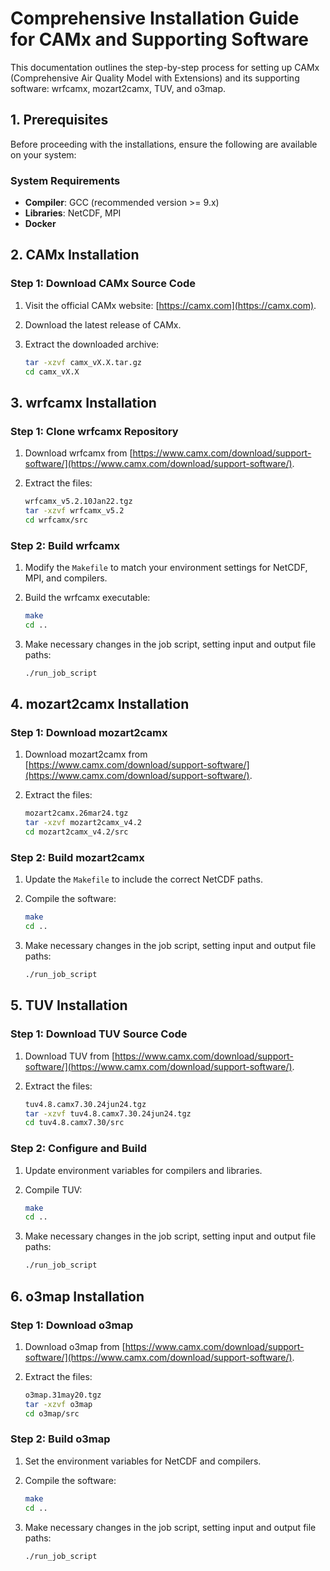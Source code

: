 # Comprehensive Installation Guide for CAMx and Supporting Software

This documentation outlines the step-by-step process for setting up CAMx (Comprehensive Air Quality Model with Extensions) and its supporting software: wrfcamx, mozart2camx, TUV, and o3map.

## 1. Prerequisites

Before proceeding with the installations, ensure the following are available on your system:

### System Requirements
- **Compiler**: GCC (recommended version >= 9.x)
- **Libraries**: NetCDF, MPI
- **Docker**

## 2. CAMx Installation

### Step 1: Download CAMx Source Code
1. Visit the official CAMx website: [https://camx.com](https://camx.com).
2. Download the latest release of CAMx.
3. Extract the downloaded archive:

    ```bash
    tar -xzvf camx_vX.X.tar.gz
    cd camx_vX.X
    ```

## 3. wrfcamx Installation

### Step 1: Clone wrfcamx Repository
1. Download wrfcamx from [https://www.camx.com/download/support-software/](https://www.camx.com/download/support-software/).
2. Extract the files:

    ```bash
    wrfcamx_v5.2.10Jan22.tgz
    tar -xzvf wrfcamx_v5.2
    cd wrfcamx/src
    ```

### Step 2: Build wrfcamx
1. Modify the `Makefile` to match your environment settings for NetCDF, MPI, and compilers.
2. Build the wrfcamx executable:

    ```bash
    make
    cd ..
    ```

3. Make necessary changes in the job script, setting input and output file paths:

    ```bash
    ./run_job_script
    ```

## 4. mozart2camx Installation

### Step 1: Download mozart2camx
1. Download mozart2camx from [https://www.camx.com/download/support-software/](https://www.camx.com/download/support-software/).
2. Extract the files:

    ```bash
    mozart2camx.26mar24.tgz
    tar -xzvf mozart2camx_v4.2
    cd mozart2camx_v4.2/src
    ```

### Step 2: Build mozart2camx
1. Update the `Makefile` to include the correct NetCDF paths.
2. Compile the software:

    ```bash
    make
    cd ..
    ```

3. Make necessary changes in the job script, setting input and output file paths:

    ```bash
    ./run_job_script
    ```

## 5. TUV Installation

### Step 1: Download TUV Source Code
1. Download TUV from [https://www.camx.com/download/support-software/](https://www.camx.com/download/support-software/).
2. Extract the files:

    ```bash
    tuv4.8.camx7.30.24jun24.tgz
    tar -xzvf tuv4.8.camx7.30.24jun24.tgz
    cd tuv4.8.camx7.30/src
    ```

### Step 2: Configure and Build
1. Update environment variables for compilers and libraries.
2. Compile TUV:

    ```bash
    make
    cd ..
    ```

3. Make necessary changes in the job script, setting input and output file paths:

    ```bash
    ./run_job_script
    ```

## 6. o3map Installation

### Step 1: Download o3map
1. Download o3map from [https://www.camx.com/download/support-software/](https://www.camx.com/download/support-software/).
2. Extract the files:

    ```bash
    o3map.31may20.tgz
    tar -xzvf o3map
    cd o3map/src
    ```

### Step 2: Build o3map
1. Set the environment variables for NetCDF and compilers.
2. Compile the software:

    ```bash
    make
    cd ..
    ```

3. Make necessary changes in the job script, setting input and output file paths:

    ```bash
    ./run_job_script
    ```

